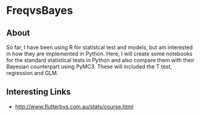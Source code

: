 # FreqvsBayes

## About
So far, I have been using R for statistcal test and models, but am interested in how they are implemented in Python. Here, I will create some notebooks for the standard statistical tests in Python and also compare them with their Bayesian counterpart using PyMC3. These will included the T test, regression and GLM.

## Interesting Links

- http://www.flutterbys.com.au/stats/course.html
